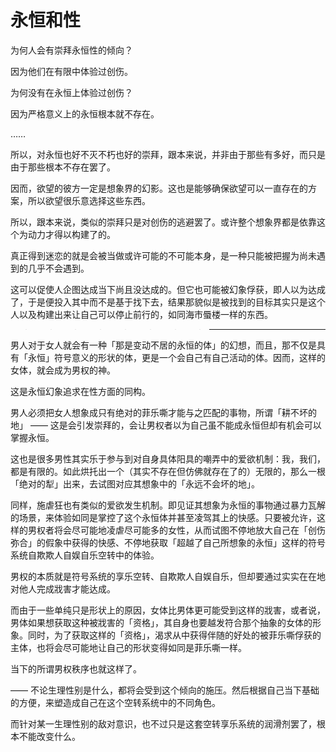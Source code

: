 # 永恒和性

为何人会有崇拜永恒性的倾向？

因为他们在有限中体验过创伤。

为何没有在永恒上体验过创伤？

因为严格意义上的永恒根本就不存在。

……

所以，对永恒也好不灭不朽也好的崇拜，跟本来说，并非由于那些有多好，而只是由于那些根本不存在罢了。

因而，欲望的彼方一定是想象界的幻影。这也是能够确保欲望可以一直存在的方案，所以欲望很乐意选择这些东西。

所以，跟本来说，类似的崇拜只是对创伤的逃避罢了。或许整个想象界都是依靠这个为动力才得以构建了的。

真正得到迷恋的就是会被当做或许可能的不可能本身，是一种只能被把握为尚未遇到的几乎不会遇到。

这可以促使人企图达成当下尚且没达成的。但它也可能被幻象俘获，即人以为达成了，于是便投入其中而不是基于找下去，结果那貌似是被找到的目标其实只是这个人以及构建出来让自己可以停止前行的，如同海市蜃楼一样的东西。

> > > > > > > > --------

男人对于女人就会有一种「那是变动不居的永恒的体」的幻想，而且，那不仅是具有「永恒」符号意义的形状的体，更是一个会自己有自己活动的体。因而，这样的女体，就会成为男权的神。

这是永恒幻象追求在性方面的同构。

男人必须把女人想象成只有绝对的菲乐嘶才能与之匹配的事物，所谓「耕不坏的地」 —— 这是会引发崇拜的，会让男权者以为自己虽不能成永恒但却有机会可以掌握永恒。

这也是很多男性其实乐于参与到对自身具体阳具的嘲弄中的爱欲机制：我，我们，都是有限的。如此烘托出一个（其实不存在但仿佛就存在了的）无限的，那么一根「绝对的犁」出来，去试图对应其想象中的「永远不会坏的地」。

同样，施虐狂也有类似的爱欲发生机制。即见证其想象为永恒的事物通过暴力瓦解的场景，来体验如同是掌控了这个永恒体并甚至凌驾其上的快感。只要被允许，这样的男权者将会尽可能地凌虐尽可能多的女性，从而试图不停地放大自己在「创伤弥合」的假象中获得的快感、不停地获取「超越了自己所想象的永恒」这样的符号系统自欺欺人自娱自乐空转中的体验。

男权的本质就是符号系统的享乐空转、自欺欺人自娱自乐，但却要通过实实在在地对他人完成戕害才能达成。

而由于一些单纯只是形状上的原因，女体比男体更可能受到这样的戕害，或者说，男体如果想获取这种被戕害的「资格」，其自身也要越发符合那个抽象的女体的形象。同时，为了获取这样的「资格」，渴求从中获得伴随的好处的被菲乐嘶俘获的主体，也将会尽可能地让自己的形状变得如同是菲乐嘶一样。

当下的所谓男权秩序也就这样了。

—— 不论生理性别是什么，都将会受到这个倾向的施压。然后根据自己当下基础的方便，来塑造成自己在这个空转系统中的不同角色。

而针对某一生理性别的敌对意识，也不过只是这套空转享乐系统的润滑剂罢了，根本不能改变什么。
